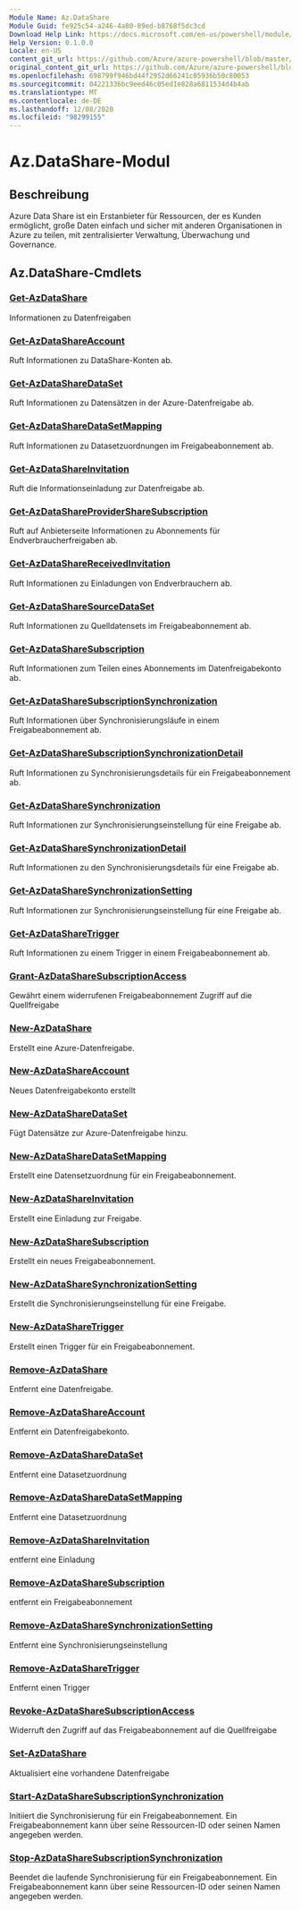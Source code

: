 ```yaml
---
Module Name: Az.DataShare
Module Guid: fe925c54-a246-4a80-89ed-b8768f5dc3cd
Download Help Link: https://docs.microsoft.com/en-us/powershell/module/az.datashare
Help Version: 0.1.0.0
Locale: en-US
content_git_url: https://github.com/Azure/azure-powershell/blob/master/src/DataShare/DataShare/help/Az.DataShare.md
original_content_git_url: https://github.com/Azure/azure-powershell/blob/master/src/DataShare/DataShare/help/Az.DataShare.md
ms.openlocfilehash: 698799f946bd44f2952d66241c05936b50c80053
ms.sourcegitcommit: 04221336bc9eed46c05ed1e828a6811534d4b4ab
ms.translationtype: MT
ms.contentlocale: de-DE
ms.lasthandoff: 12/08/2020
ms.locfileid: "98299155"
---
```

# Az.DataShare-Modul
## Beschreibung
Azure Data Share ist ein Erstanbieter für Ressourcen, der es Kunden ermöglicht, große Daten einfach und sicher mit anderen Organisationen in Azure zu teilen, mit zentralisierter Verwaltung, Überwachung und Governance.

## Az.DataShare-Cmdlets
### [Get-AzDataShare](Get-AzDataShare.md)
Informationen zu Datenfreigaben

### [Get-AzDataShareAccount](Get-AzDataShareAccount.md)
Ruft Informationen zu DataShare-Konten ab.

### [Get-AzDataShareDataSet](Get-AzDataShareDataSet.md)
Ruft Informationen zu Datensätzen in der Azure-Datenfreigabe ab.

### [Get-AzDataShareDataSetMapping](Get-AzDataShareDataSetMapping.md)
Ruft Informationen zu Datasetzuordnungen im Freigabeabonnement ab.

### [Get-AzDataShareInvitation](Get-AzDataShareInvitation.md)
Ruft die Informationseinladung zur Datenfreigabe ab.

### [Get-AzDataShareProviderShareSubscription](Get-AzDataShareProviderShareSubscription.md)
Ruft auf Anbieterseite Informationen zu Abonnements für Endverbraucherfreigaben ab.

### [Get-AzDataShareReceivedInvitation](Get-AzDataShareReceivedInvitation.md)
Ruft Informationen zu Einladungen von Endverbrauchern ab.

### [Get-AzDataShareSourceDataSet](Get-AzDataShareSourceDataSet.md)
Ruft Informationen zu Quelldatensets im Freigabeabonnement ab.

### [Get-AzDataShareSubscription](Get-AzDataShareSubscription.md)
Ruft Informationen zum Teilen eines Abonnements im Datenfreigabekonto ab.

### [Get-AzDataShareSubscriptionSynchronization](Get-AzDataShareSubscriptionSynchronization.md)
Ruft Informationen über Synchronisierungsläufe in einem Freigabeabonnement ab.

### [Get-AzDataShareSubscriptionSynchronizationDetail](Get-AzDataShareSubscriptionSynchronizationDetail.md)
Ruft Informationen zu Synchronisierungsdetails für ein Freigabeabonnement ab.

### [Get-AzDataShareSynchronization](Get-AzDataShareSynchronization.md)
Ruft Informationen zur Synchronisierungseinstellung für eine Freigabe ab.

### [Get-AzDataShareSynchronizationDetail](Get-AzDataShareSynchronizationDetail.md)
Ruft Informationen zu den Synchronisierungsdetails für eine Freigabe ab.

### [Get-AzDataShareSynchronizationSetting](Get-AzDataShareSynchronizationSetting.md)
Ruft Informationen zur Synchronisierungseinstellung für eine Freigabe ab.

### [Get-AzDataShareTrigger](Get-AzDataShareTrigger.md)
Ruft Informationen zu einem Trigger in einem Freigabeabonnement ab.

### [Grant-AzDataShareSubscriptionAccess](Grant-AzDataShareSubscriptionAccess.md)
Gewährt einem widerrufenen Freigabeabonnement Zugriff auf die Quellfreigabe

### [New-AzDataShare](New-AzDataShare.md)
Erstellt eine Azure-Datenfreigabe.

### [New-AzDataShareAccount](New-AzDataShareAccount.md)
Neues Datenfreigabekonto erstellt

### [New-AzDataShareDataSet](New-AzDataShareDataSet.md)
Fügt Datensätze zur Azure-Datenfreigabe hinzu.

### [New-AzDataShareDataSetMapping](New-AzDataShareDataSetMapping.md)
Erstellt eine Datensetzuordnung für ein Freigabeabonnement.

### [New-AzDataShareInvitation](New-AzDataShareInvitation.md)
Erstellt eine Einladung zur Freigabe.

### [New-AzDataShareSubscription](New-AzDataShareSubscription.md)
Erstellt ein neues Freigabeabonnement.

### [New-AzDataShareSynchronizationSetting](New-AzDataShareSynchronizationSetting.md)
Erstellt die Synchronisierungseinstellung für eine Freigabe.

### [New-AzDataShareTrigger](New-AzDataShareTrigger.md)
Erstellt einen Trigger für ein Freigabeabonnement.

### [Remove-AzDataShare](Remove-AzDataShare.md)
Entfernt eine Datenfreigabe.

### [Remove-AzDataShareAccount](Remove-AzDataShareAccount.md)
Entfernt ein Datenfreigabekonto.

### [Remove-AzDataShareDataSet](Remove-AzDataShareDataSet.md)
Entfernt eine Datasetzuordnung

### [Remove-AzDataShareDataSetMapping](Remove-AzDataShareDataSetMapping.md)
Entfernt eine Datasetzuordnung

### [Remove-AzDataShareInvitation](Remove-AzDataShareInvitation.md)
entfernt eine Einladung

### [Remove-AzDataShareSubscription](Remove-AzDataShareSubscription.md)
entfernt ein Freigabeabonnement

### [Remove-AzDataShareSynchronizationSetting](Remove-AzDataShareSynchronizationSetting.md)
Entfernt eine Synchronisierungseinstellung

### [Remove-AzDataShareTrigger](Remove-AzDataShareTrigger.md)
Entfernt einen Trigger

### [Revoke-AzDataShareSubscriptionAccess](Revoke-AzDataShareSubscriptionAccess.md)
Widerruft den Zugriff auf das Freigabeabonnement auf die Quellfreigabe

### [Set-AzDataShare](Set-AzDataShare.md)
Aktualisiert eine vorhandene Datenfreigabe

### [Start-AzDataShareSubscriptionSynchronization](Start-AzDataShareSubscriptionSynchronization.md)
Initiiert die Synchronisierung für ein Freigabeabonnement. Ein Freigabeabonnement kann über seine Ressourcen-ID oder seinen Namen angegeben werden.

### [Stop-AzDataShareSubscriptionSynchronization](Stop-AzDataShareSubscriptionSynchronization.md)
Beendet die laufende Synchronisierung für ein Freigabeabonnement. Ein Freigabeabonnement kann über seine Ressourcen-ID oder seinen Namen angegeben werden.

